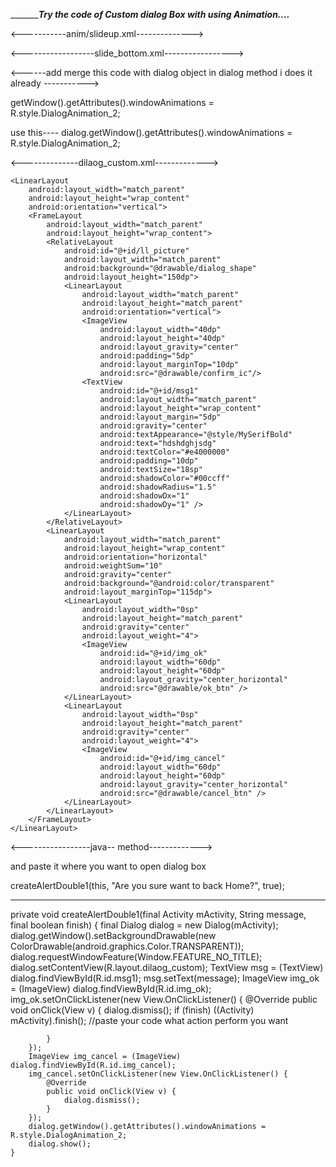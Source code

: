 
______________Try the code of Custom dialog Box with using Animation...._______

<style name="DialogAnimation_2">
        <item name="android:windowEnterAnimation">@anim/slide_up</item>
        <item name="android:windowExitAnimation">@anim/slide_bottom</item>
</style>

<-----------anim/slideup.xml-------------->

<?xml version="1.0" encoding="utf-8"?>
<set xmlns:android="http://schemas.android.com/apk/res/android">
    <translate
        android:duration="@android:integer/config_mediumAnimTime"
        android:fromYDelta="100%"
        android:interpolator="@android:anim/accelerate_interpolator"
        android:toXDelta="0">
    </translate>
</set>



<------------------slide_bottom.xml----------------->

<?xml version="1.0" encoding="utf-8"?>
<set xmlns:android="http://schemas.android.com/apk/res/android">
    <translate
        android:duration="@android:integer/config_mediumAnimTime"
        android:fromYDelta="0%p"
        android:interpolator="@android:anim/accelerate_interpolator"
        android:toYDelta="100%p">
    </translate>
</set>

<------add merge this code with dialog object in dialog method i does it already ----------->

getWindow().getAttributes().windowAnimations = R.style.DialogAnimation_2;

use this----
dialog.getWindow().getAttributes().windowAnimations = R.style.DialogAnimation_2;

<--------------dilaog_custom.xml------------->

<?xml version="1.0" encoding="utf-8"?>
<LinearLayout xmlns:android="http://schemas.android.com/apk/res/android"
    xmlns:app="http://schemas.android.com/apk/res-auto"
    android:layout_width="300dp"
    android:layout_height="wrap_content"
    android:orientation="vertical">
    
    <LinearLayout
        android:layout_width="match_parent"
        android:layout_height="wrap_content"
        android:orientation="vertical">
        <FrameLayout
            android:layout_width="match_parent"
            android:layout_height="wrap_content">
            <RelativeLayout
                android:id="@+id/ll_picture"
                android:layout_width="match_parent"
                android:background="@drawable/dialog_shape"
                android:layout_height="150dp">
                <LinearLayout
                    android:layout_width="match_parent"
                    android:layout_height="match_parent"
                    android:orientation="vertical">
                    <ImageView
                        android:layout_width="40dp"
                        android:layout_height="40dp"
                        android:layout_gravity="center"
                        android:padding="5dp"
                        android:layout_marginTop="10dp"
                        android:src="@drawable/confirm_ic"/>
                    <TextView
                        android:id="@+id/msg1"
                        android:layout_width="match_parent"
                        android:layout_height="wrap_content"
                        android:layout_margin="5dp"
                        android:gravity="center"
                        android:textAppearance="@style/MySerifBold"
                        android:text="hdshdghjsdg"
                        android:textColor="#e4000000"
                        android:padding="10dp"
                        android:textSize="18sp"
                        android:shadowColor="#00ccff"
                        android:shadowRadius="1.5"
                        android:shadowDx="1"
                        android:shadowDy="1" />
                </LinearLayout>
            </RelativeLayout>
            <LinearLayout
                android:layout_width="match_parent"
                android:layout_height="wrap_content"
                android:orientation="horizontal"
                android:weightSum="10"
                android:gravity="center"
                android:background="@android:color/transparent"
                android:layout_marginTop="115dp">
                <LinearLayout
                    android:layout_width="0sp"
                    android:layout_height="match_parent"
                    android:gravity="center"
                    android:layout_weight="4">
                    <ImageView
                        android:id="@+id/img_ok"
                        android:layout_width="60dp"
                        android:layout_height="60dp"
                        android:layout_gravity="center_horizontal"
                        android:src="@drawable/ok_btn" />
                </LinearLayout>
                <LinearLayout
                    android:layout_width="0sp"
                    android:layout_height="match_parent"
                    android:gravity="center"
                    android:layout_weight="4">
                    <ImageView
                        android:id="@+id/img_cancel"
                        android:layout_width="60dp"
                        android:layout_height="60dp"
                        android:layout_gravity="center_horizontal"
                        android:src="@drawable/cancel_btn" />
                </LinearLayout>
            </LinearLayout>
        </FrameLayout>
    </LinearLayout>
</LinearLayout>


<-----------------java-- method------------->

and paste it where you want to open dialog box 

 createAlertDouble1(this, "Are you sure want to back Home?", true);

----------------------
 private void createAlertDouble1(final Activity mActivity, String message,  final boolean finish) {
        final Dialog dialog = new Dialog(mActivity);
        dialog.getWindow().setBackgroundDrawable(new ColorDrawable(android.graphics.Color.TRANSPARENT));
        dialog.requestWindowFeature(Window.FEATURE_NO_TITLE);
        dialog.setContentView(R.layout.dilaog_custom);
        TextView msg = (TextView) dialog.findViewById(R.id.msg1);
        msg.setText(message);
        ImageView img_ok = (ImageView) dialog.findViewById(R.id.img_ok);
        img_ok.setOnClickListener(new View.OnClickListener() {
            @Override
            public void onClick(View v) {
                dialog.dismiss();
                if (finish)
                    ((Activity) mActivity).finish();
                    //paste your code what action perform you want

            }
        });
        ImageView img_cancel = (ImageView) dialog.findViewById(R.id.img_cancel);
        img_cancel.setOnClickListener(new View.OnClickListener() {
            @Override
            public void onClick(View v) {
                dialog.dismiss();
            }
        });
        dialog.getWindow().getAttributes().windowAnimations = R.style.DialogAnimation_2;
        dialog.show();
    }
    
